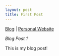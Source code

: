 ```yaml
---
layout: post
title: First Post
---
```


[Blog](https://cameronntaylor.github.io/blog/) | [Personal Website](https://cameronntaylor.github.io/)

*Blog Post 1*

This is my blog post!
